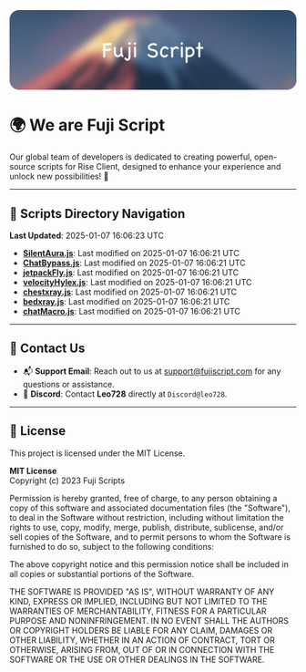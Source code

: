 ![Banner](.github/b.webp)

# 🌍 **We are Fuji Script**

Our global team of developers is dedicated to creating powerful, open-source scripts for Rise Client, designed to enhance your experience and unlock new possibilities! 🌟

---
<!-- SCRIPTS_NAVIGATION_START -->
## 📂 **Scripts Directory Navigation**

**Last Updated**: 2025-01-07 16:06:23 UTC

- **[SilentAura.js](scripts/SilentAura.js)**: Last modified on 2025-01-07 16:06:21 UTC
- **[ChatBypass.js](scripts/ChatBypass.js)**: Last modified on 2025-01-07 16:06:21 UTC
- **[jetpackFly.js](scripts/jetpackFly.js)**: Last modified on 2025-01-07 16:06:21 UTC
- **[velocityHylex.js](scripts/velocityHylex.js)**: Last modified on 2025-01-07 16:06:21 UTC
- **[chestxray.js](scripts/chestxray.js)**: Last modified on 2025-01-07 16:06:21 UTC
- **[bedxray.js](scripts/bedxray.js)**: Last modified on 2025-01-07 16:06:21 UTC
- **[chatMacro.js](scripts/chatMacro.js)**: Last modified on 2025-01-07 16:06:21 UTC

<!-- SCRIPTS_NAVIGATION_END -->

---

## 💬 **Contact Us**  
- 📬 **Support Email**: Reach out to us at [support@fujiscript.com](mailto:support@fujiscript.com) for any questions or assistance.  
- 💬 **Discord**: Contact **Leo728** directly at `Discord@leo728`.

---

## 📜 **License**

This project is licensed under the MIT License.  

**MIT License**  
Copyright (c) 2023 Fuji Scripts  

Permission is hereby granted, free of charge, to any person obtaining a copy of this software and associated documentation files (the "Software"), to deal in the Software without restriction, including without limitation the rights to use, copy, modify, merge, publish, distribute, sublicense, and/or sell copies of the Software, and to permit persons to whom the Software is furnished to do so, subject to the following conditions:  

The above copyright notice and this permission notice shall be included in all copies or substantial portions of the Software.  

THE SOFTWARE IS PROVIDED "AS IS", WITHOUT WARRANTY OF ANY KIND, EXPRESS OR IMPLIED, INCLUDING BUT NOT LIMITED TO THE WARRANTIES OF MERCHANTABILITY, FITNESS FOR A PARTICULAR PURPOSE AND NONINFRINGEMENT. IN NO EVENT SHALL THE AUTHORS OR COPYRIGHT HOLDERS BE LIABLE FOR ANY CLAIM, DAMAGES OR OTHER LIABILITY, WHETHER IN AN ACTION OF CONTRACT, TORT OR OTHERWISE, ARISING FROM, OUT OF OR IN CONNECTION WITH THE SOFTWARE OR THE USE OR OTHER DEALINGS IN THE SOFTWARE.  
